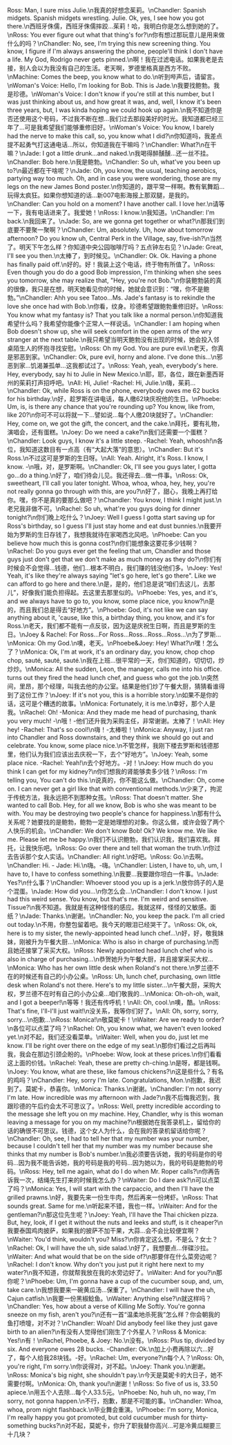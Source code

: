 Ross: Man, I sure miss Julie.\n我真的好想念茱莉。\nChandler: Spanish midgets. Spanish midgets wrestling. Julie. Ok, yes, I see how you got there.\n西班牙侏儒，西班牙侏儒摔跤…茱莉！哈，我明白你是怎么想到她的了。\nRoss: You ever figure out what that thing's for?\n你有想过那玩意儿是用来做什么的吗？\nChandler: No, see, I'm trying this new screening thing. You know, I figure if I'm always answering the phone, people'll think I don't have a life. My God, Rodrigo never gets pinned.\n啊！我在过滤电话。如果我老是去接，别人会以为我没有自己的生活。老天啊，罗德里格真是西方不败。\nMachine: Comes the beep, you know what to do.\n听到哔声后，请留言。\nWoman's Voice: Hello, I'm looking for Bob. This is Jade.\n我要找鲍勃。我是珍德。\nWoman's Voice: I don't know if you're still at this number, but I was just thinking about us, and how great it was, and, well, I know it's been three years, but, I was kinda hoping we could hook up again.\n我不知道你是否还使用这个号码，不过我不断在想…我们过去那段美好的时光。我知道都已经三年了…可是我希望我们能够重修旧好。\nWoman's Voice: You know, I barely had the nerve to make this call, so, you know what I did?\n你知道吗，我差点提不起勇气打这通电话…所以，你知道我在干嘛吗？\nChandler: What?\n在干嘛？\nJade: I got a little drunk...and naked.\n我喝得醉醺醺…还一丝不挂。\nChandler: Bob here.\n我是鲍勃。\nChandler: So uh, what've you been up to?\n最近都在干啥呢？\nJade: Oh, you know, the usual, teaching aerobics, partying way too much. Oh, and in case you were wondering, those are my legs on the new James Bond poster.\n你知道的，跟平常一样啊。教有氧舞蹈…玩得太疯狂。如果你想知道的话…新007电影海报上那双腿，是我的。\nChandler: Can you hold on a moment? I have another call. I love her.\n请等一下，我有电话进来了。我爱她！\nRoss: I know.\n我知道。\nChandler: I'm back.\n我回来了。\nJade: So, are we gonna get together or what?\n那我们到底要不要聚一聚啊？\nChandler: Um, absolutely. Uh, how about tomorrow afternoon? Do you know uh, Central Perk in the Village, say, five-ish?\n当然了。明天下午怎么样？你知道中央公园咖啡厅吗？五点钟左右见？\nJade: Great, I'll see you then.\n太棒了，到时候见。\nChandler: Ok. Ok. Having a phone has finally paid off.\n好的。好！我装上这个电话，终于物有所值了。\nRoss: Even though you do do a good Bob impression, I'm thinking when she sees you tomorrow, she may realize that, "Hey, you're not Bob."\n你装鲍勃装的真的很像，我只是在想，明天她看见你的时候，她就会意识到：“嘿，你不是鲍勃。”\nChandler: Ahh you see Tatoo...Ms. Jade's fantasy is to rekindle the love she once had with Bob.\n你看，纹身。珍德希望跟鲍勃重修旧好。\nRoss: You know what my fantasy is? That you talk like a normal person.\n你知道我希望什么吗？我希望你能像个正常人一样说话。\nChandler: I am hoping when Bob doesn't show up, she will seek comfort in the open arms of the wry stranger at the next table.\n我只希望当明天鲍勃没有出现的时候，她会投入邻桌陌生人的怀抱寻找安慰。\nRoss: Oh my God. You are pure evil.\n老天，你真是邪恶到家。\nChandler: Ok, pure evil, horny and alone. I've done this...\n邪恶到家…饥渴兼孤单…这我都试过了。\nRoss: Yeah, yeah, everybody's here. Hey, everybody, say hi to Julie in New Mexico.\n耶，耶，各位，跟在新墨西哥州的茱莉打声招呼吧。\nAll: Hi, Julie! -Rachel: Hi, Julie.\n嗨，茱莉…\nChandler: Ok, while Ross is on the phone, everybody owes me 62 bucks for his birthday.\n好，趁罗斯在讲电话，每人缴62块庆祝他的生日。\nPhoebe: Um, is, is there any chance that you're rounding up? You know, like from, like 20?\n你可不可以将就一下…譬如说…每个人缴20块就好了。\nChandler: Hey, come on, we got the gift, the concert, and the cake.\n拜托，要有礼物，演唱会，还有蛋糕。\nJoey: Do we need a cake?\n我们还需要一个蛋糕？\nChandler: Look guys, I know it's a little steep. -Rachel: Yeah, whoosh!\n各位，我知道这数目有一点高（有“大起大落”的意思）。\nChandler: But it's Ross.\n不过这可是罗斯的生日呀。\nAll: Yeah. Alright, it's Ross. I know, I know. -\n哦，对，是罗斯啊。\nChandler: Ok, I'll see you guys later, I gotta go...do a thing.\n好了，咱们待会儿见。我还得去…做一件事。\nRoss: Ok, sweetheart, I'll call you later tonight. Whoa, whoa, whoa, hey, hey, you're not really gonna go through with this, are you?\n好了，甜心，我晚上再打给你。嘿，你不是真的要那么做吧？\nChandler: You know, I think I might just.\n老兄我非做不可。\nRachel: So uh, what're you guys doing for dinner tonight?\n你们晚上吃什么？\nJoey: Well I guess I gotta start saving up for Ross's birthday, so I guess I'll just stay home and eat dust bunnies.\n我要开始为罗斯的生日存钱了，我想我就待在家喝西北风吧。\nPhoebe: Can you believe how much this is gonna cost?\n你们能想象这要花多少钱啊？\nRachel: Do you guys ever get the feeling that um, Chandler and those guys just don't get that we don't make as much money as they do?\n你们有时候会不会觉得…钱德，他们…根本不明白，我们赚的钱没他们多。\nJoey: Yes! Yeah, it's like they're always saying "let's go here, let's go there". Like we can afford to go here and there.\n是，是的，他们总是说“咱们去这儿，去那儿”，好像我们能负担得起。去这里去那里似的。\nPhoebe: Yes, yes, and it's, and we always have to go to, you know, some place nice, you know?\n是的，而且我们总是得去“好地方”。\nPhoebe: God, it's not like we can say anything about it, 'cause, like this, a birthday thing, you know, and it's for Ross.\n老天，我们都不能有一点反驳，因为这是庆祝生日啊，而且是罗斯的生日。\nJoey & Rachel: For Ross...For Ross...Ross...Ross...Ross...\n为了罗斯…\nMonica: Oh my God.\n噢，老天。\nPhoebe&Joey: Hey! What?\n嘿！怎么了？\nMonica: Ok, I'm at work, it's an ordinary day, you know, chop chop chop, sauté, sauté, sauté.\n我在上班…很平常的一天，你们知道的，切切切，炒炒炒。\nMonica: All the sudden, Leon, the manager, calls me into his office. turns out they fired the head lunch chef, and guess who got the job.\n突然间，里昂，那个经理，叫我去他的办公室。结果是他们炒了午餐大厨，猜猜看谁得到了这份工作？\nJoey: If it's not you, this is a horrible story.\n如果不是你的话，这可是个糟透的故事。\nMonica: Fortunately, it is me.\n幸好，那个人是我。\nRachel: Oh! -Monica: And they made me head of purchasing, thank you very much! -\n哦！-他们还升我为采购主任，非常谢谢。太棒了！\nAll: Hey hey! -Rachel: That's so cool!\n嗨！-太棒啦！\nMonica: Anyway, I just ran into Chandler and Ross downstairs, and they think we should go out and celebrate. You know, some place nice.\n不管怎样，我刚下楼去罗斯和钱德那里，他们认为我们应该出去庆祝一下，去个“好地方”。\nJoey: Yeah, some place nice. -Rachel: Yeah!\n去个好地方。-对！\nJoey: How much do you think I can get for my kidney?\n你们想我的肾能够卖多少钱？\nRoss: I'm telling you, You can't do this.\n说真的，你不能这么做。\nChandler: Oh, come on. I can never get a girl like that with conventional methods.\n少来了，拘泥于传统方法，我永远把不到那种女孩。\nRoss: That doesn't matter. She wanted to call Bob. Hey, for all we know, Bob is who she was meant to be with. You may be destroying two people's chance for happiness.\n那有什么关系呢？她要找的是鲍勃，鲍勃一定是她理想的对象。你这么做，或许会毁了两个人快乐的机会。\nChandler: We don't know Bob! Ok? We know me. We like me. Please let me be happy.\n我们不认识鲍勃，我们认识我，我们喜欢我。拜托，让我快乐吧。\nRoss: Go over there and tell that woman the truth.\n你过去告诉那个女人实话。\nChandler: All right.\n好吧。\nRoss: Go.\n去啊。\nChandler: Hi. - Jade: Hi.\n嗨。-嗨。\nChandler: Listen, I have to, uh, um, I have to, I have to confess something.\n我要…我要跟你坦白一件事。\nJade: Yes?\n什么事？\nChandler: Whoever stood you up is a jerk.\n放你鸽子的人是个混蛋。\nJade: How did you...\n你怎么会…\nChandler: I don't know. I just had this weird sense. You know, but that's me. I'm weird and sensitive. Tissue?\n我不知道。我就是有这种怪怪的感应。我就这样，怪怪的又敏感。面纸？\nJade: Thanks.\n谢谢。\nChandler: No, you keep the pack. I'm all cried out today.\n不用，你整包留着吧。我今天的眼泪已经哭干了。\nRoss: Ok, ok, here is to my sister, the newly-appointed head lunch chef...\n好，好，敬我妹妹，刚被升为午餐大厨…\nMonica: Who is also in charge of purchasing.\n而且她还接掌了采买大权。\nRoss: Newly appointed head lunch chef who is also in charge of purchasing...\n恭贺她升为午餐大厨，并且接掌采买大权…\nMonica: Who has her own little desk when Roland's not there.\n罗兰德不在的时候还有自己的小办公桌。\nRoss: Uh, lunch chef, purchasing, own little desk when Roland's not there. Here's to my little sister...\n午餐大厨，采购大权，罗兰德不在时有自己的小办公桌…咱们敬我的…\nMonica: Oh-oh-oh, wait, and I got a beeper!\n等等！我还有传呼机！\nAll: Oh, cool.\n噢，酷。\nRoss: That's fine, I'll-I'll just wait!\n没关系，我等你们好了。\nAll: Oh, sorry, sorry, sorry...\n抱歉…\nRoss: Monica!\n敬莫妮卡！\nWaiter: Are we ready to order?\n各位可以点菜了吗？\nRachel: Oh, you know what, we haven't even looked yet.\n对不起，我们还没看菜单。\nWaiter: Well, when you do, just let me know. I'll be right over there on the edge of my seat.\n那你们看过之后再叫我，我会在那边引颈企盼的。\nPhoebe: Wow, look at these prices.\n你们看看这上面的价钱。\nRachel: Yeah, these are pretty ch-ching.\n是呀，都是钱啊。\nJoey: You know, what are these, like famous chickens?\n这是些什么？有名的鸡吗？\nChandler: Hey, sorry I'm late. Congratulations, Mon.\n抱歉，我迟到了。莫妮卡，恭喜你。\nMonica: Thanks.\n谢谢。\nChandler: I'm not sorry I'm late. How incredible was my afternoon with Jade?\n我不后悔我迟到，我跟珍德的午后约会太不可思议了。\nRoss: Well, pretty incredible according to the message she left you on my machine. Hey, Chandler, why is this woman leaving a message for you on my machine?\n根据她在我答录机上，留给你的话的确很不可思议。钱德，这个女人为什么，会在我的答录机留话给你呢？\nChandler: Oh, see, I had to tell her that my number was your number, because I couldn't tell her that my number was my number because she thinks that my number is Bob's number.\n我必须要告诉她，我的号码是你的号码…因为我不能告诉她，我的号码是我的号码…因为她以为，我的号码是鲍勃的号码。\nRoss: Hey, tell me again, what do I do when Mr. Roper calls?\n你再告诉我一次，结绳先生打来的时候我怎么办？\nWaiter: Do I dare ask?\n可以点菜了吗？\nMonica: Yes, I will start with the carpaccio, and then I'll have the grilled prawns.\n好，我要先来一份生牛肉，然后再来一份烤虾。\nRoss: That sounds great. Same for me.\n听起来不错，我也一样。\nWaiter: And for the gentleman?\n那这位先生呢？\nJoey: Yeah, I'll have the Thai chicken pizza. But, hey, look, if I get it without the nuts and leeks and stuff, is it cheaper?\n我要泰国鸡肉披萨，如果我的披萨不加干果，大蒜…会不会比较便宜啊？\nWaiter: You'd think, wouldn't you? Miss?\n你肯定这么想，不是么？女士？\nRachel: Ok, I will have the uh, side salad.\n好了，我想要点…伴碟沙拉。\nWaiter: And what would that be on the side of?\n那要伴在什么菜旁边呢？\nRachel: I don't know. Why don't you just put it right here next to my water?\n我不知道，你就帮我放在我的水旁边好了。\nWaiter: And for you?\n那你呢？\nPhoebe: Um, I'm gonna have a cup of the cucumber soup, and, um, take care.\n我想我要来一碗黄瓜汤…保重了。\nChandler: I will have the uh, Cajun catfish.\n我要一份黑椒鲶鱼。\nWaiter: Anything else?\n就这样吗？\nChandler: Yes, how about a verse of Killing Me Softly. You're gonna sneeze on my fish, aren't you?\n还有一首“温柔地杀死我”怎么样？你会朝我的鱼打喷嚏，对不对？\nChandler: Woah! Did anybody feel like they just gave birth to an alien?\n有没有人觉得他们刚生了个外星人？\nRoss & Monica: Yes!\n有！\nRachel, Phoebe, & Joey: No.\n没有。\nRoss: Plus tip, divided by six. And everyone owes 28 bucks. -Chandler: Ok.\n加上小费再除以六…好了，每个人给我28块钱。-好。\nRachel: Um, everyone?\n每个人？\nRoss: Oh, you're right, I'm sorry.\n你说得对，对不起。\nJoey: Thank you.\n谢谢。\nRoss: Monica's big night, she shouldn't pay.\n今天是莫妮卡的大日子，她不需要付啊。\nMonica: Oh, thank you!\n谢谢！\nRoss: So five of us is, 33.50 apiece.\n用五个人去除…每个人33.5元。\nPhoebe: No, huh uh, no way, I'm sorry, not gonna happen.\n不行，抱歉，那是不可能的事。\nChandler: Whoa, whoa, prom night flashback.\n毕业舞会重演。\nPhoebe: I'm sorry, Monica, I'm really happy you got promoted, but cold cucumber mush for thirty-something bucks?\n对不起，莫妮卡，你升了职我替你高兴…可是冷黄瓜糊要三十几块？
        